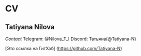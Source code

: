 # CV
## Tatiyana Nilova

*Contact*
Telegram: @Nilova_T_I
Discord: Татьяна(@Tatiyana-N)

[Это ссылка на ГитХаб] (https://github.com/Tatiyana-N)

